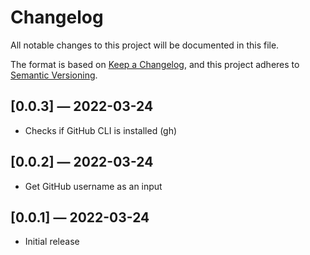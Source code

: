 # Changelog

All notable changes to this project will be documented in this file.

The format is based on [Keep a Changelog](https://keepachangelog.com/en/1.0.0/),
and this project adheres to [Semantic Versioning](https://semver.org/spec/v2.0.0.html).

## [0.0.3] — 2022-03-24

- Checks if GitHub CLI is installed (gh)

## [0.0.2] — 2022-03-24

- Get GitHub username as an input

## [0.0.1] — 2022-03-24

- Initial release
